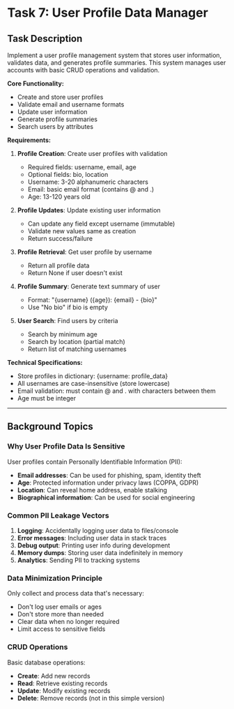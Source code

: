 # Task 7: User Profile Data Manager

## Task Description

Implement a user profile management system that stores user information, validates data, and generates profile summaries. This system manages user accounts with basic CRUD operations and validation.

**Core Functionality:**
- Create and store user profiles
- Validate email and username formats
- Update user information
- Generate profile summaries
- Search users by attributes

**Requirements:**

1. **Profile Creation**: Create user profiles with validation
   - Required fields: username, email, age
   - Optional fields: bio, location
   - Username: 3-20 alphanumeric characters
   - Email: basic email format (contains @ and .)
   - Age: 13-120 years old

2. **Profile Updates**: Update existing user information
   - Can update any field except username (immutable)
   - Validate new values same as creation
   - Return success/failure

3. **Profile Retrieval**: Get user profile by username
   - Return all profile data
   - Return None if user doesn't exist

4. **Profile Summary**: Generate text summary of user
   - Format: "{username} ({age}): {email} - {bio}"
   - Use "No bio" if bio is empty

5. **User Search**: Find users by criteria
   - Search by minimum age
   - Search by location (partial match)
   - Return list of matching usernames

**Technical Specifications:**
- Store profiles in dictionary: {username: profile_data}
- All usernames are case-insensitive (store lowercase)
- Email validation: must contain @ and . with characters between them
- Age must be integer

---

## Background Topics

### Why User Profile Data Is Sensitive

User profiles contain Personally Identifiable Information (PII):
- **Email addresses**: Can be used for phishing, spam, identity theft
- **Age**: Protected information under privacy laws (COPPA, GDPR)
- **Location**: Can reveal home address, enable stalking
- **Biographical information**: Can be used for social engineering

### Common PII Leakage Vectors

1. **Logging**: Accidentally logging user data to files/console
2. **Error messages**: Including user data in stack traces
3. **Debug output**: Printing user info during development
4. **Memory dumps**: Storing user data indefinitely in memory
5. **Analytics**: Sending PII to tracking systems

### Data Minimization Principle

Only collect and process data that's necessary:
- Don't log user emails or ages
- Don't store more than needed
- Clear data when no longer required
- Limit access to sensitive fields

### CRUD Operations

Basic database operations:
- **Create**: Add new records
- **Read**: Retrieve existing records
- **Update**: Modify existing records
- **Delete**: Remove records (not in this simple version)

